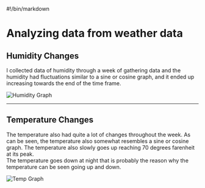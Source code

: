 #!/bin/markdown

# Analyzing data from weather data

## Humidity Changes
I collected data of humidity through a week of gathering data and the humidity had fluctuations similar to a sine or cosine graph, and it ended up increasing towards the end of the time frame.  

![Humidity Graph]

-------------------------------------------------------------------------------

## Temperature Changes
The temperature also had quite a lot of changes throughout the week. As can be seen, the temperature also somewhat resembles a sine or cosine graph. The temperature also slowly goes up reaching 70 degrees farenheit at its peak.  
The temperature goes down at night that is probably the reason why the temperature can be seen going up and down.

![Temp Graph]










<!--- Image References -->
[Humidity Graph]:https://nishalnepal.s3.amazonaws.com/Weather_Project_Stuff/humidity_graph.png "Humidity Data"
[Temp Graph]:https://nishalnepal.s3.amazonaws.com/Weather_Project_Stuff/temp_graph.png "Temp Data"
